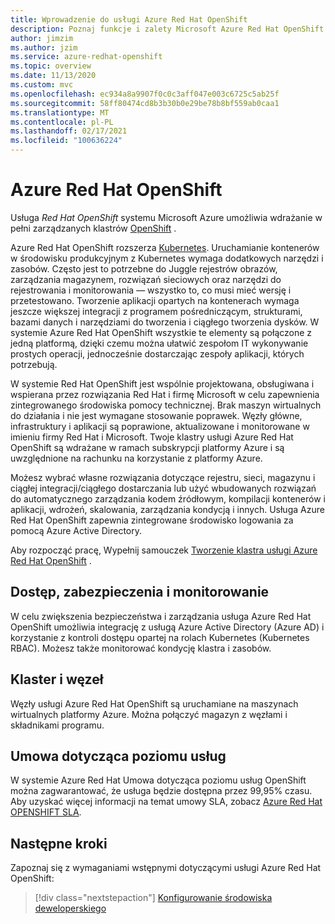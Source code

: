 ```yaml
---
title: Wprowadzenie do usługi Azure Red Hat OpenShift
description: Poznaj funkcje i zalety Microsoft Azure Red Hat OpenShift do wdrażania aplikacji opartych na kontenerach i zarządzania nimi.
author: jimzim
ms.author: jzim
ms.service: azure-redhat-openshift
ms.topic: overview
ms.date: 11/13/2020
ms.custom: mvc
ms.openlocfilehash: ec934a8a9907f0c0c3aff047e003c6725c5ab25f
ms.sourcegitcommit: 58ff80474cd8b3b30b0e29be78b8bf559ab0caa1
ms.translationtype: MT
ms.contentlocale: pl-PL
ms.lasthandoff: 02/17/2021
ms.locfileid: "100636224"
---
```

# <a name="azure-red-hat-openshift"></a>Azure Red Hat OpenShift

Usługa *Red Hat OpenShift* systemu Microsoft Azure umożliwia wdrażanie w pełni zarządzanych klastrów [OpenShift](https://www.openshift.com/) .

Azure Red Hat OpenShift rozszerza [Kubernetes](https://kubernetes.io/). Uruchamianie kontenerów w środowisku produkcyjnym z Kubernetes wymaga dodatkowych narzędzi i zasobów. Często jest to potrzebne do Juggle rejestrów obrazów, zarządzania magazynem, rozwiązań sieciowych oraz narzędzi do rejestrowania i monitorowania — wszystko to, co musi mieć wersję i przetestowano. Tworzenie aplikacji opartych na kontenerach wymaga jeszcze większej integracji z programem pośredniczącym, strukturami, bazami danych i narzędziami do tworzenia i ciągłego tworzenia dysków. W systemie Azure Red Hat OpenShift wszystkie te elementy są połączone z jedną platformą, dzięki czemu można ułatwić zespołom IT wykonywanie prostych operacji, jednocześnie dostarczając zespoły aplikacji, których potrzebują.

W systemie Red Hat OpenShift jest wspólnie projektowana, obsługiwana i wspierana przez rozwiązania Red Hat i firmę Microsoft w celu zapewnienia zintegrowanego środowiska pomocy technicznej. Brak maszyn wirtualnych do działania i nie jest wymagane stosowanie poprawek. Węzły główne, infrastruktury i aplikacji są poprawione, aktualizowane i monitorowane w imieniu firmy Red Hat i Microsoft. Twoje klastry usługi Azure Red Hat OpenShift są wdrażane w ramach subskrypcji platformy Azure i są uwzględnione na rachunku na korzystanie z platformy Azure.

Możesz wybrać własne rozwiązania dotyczące rejestru, sieci, magazynu i ciągłej integracji/ciągłego dostarczania lub użyć wbudowanych rozwiązań do automatycznego zarządzania kodem źródłowym, kompilacji kontenerów i aplikacji, wdrożeń, skalowania, zarządzania kondycją i innych. Usługa Azure Red Hat OpenShift zapewnia zintegrowane środowisko logowania za pomocą Azure Active Directory.

Aby rozpocząć pracę, Wypełnij samouczek [Tworzenie klastra usługi Azure Red Hat OpenShift](tutorial-create-cluster.md) .

## <a name="access-security-and-monitoring"></a>Dostęp, zabezpieczenia i monitorowanie

W celu zwiększenia bezpieczeństwa i zarządzania usługa Azure Red Hat OpenShift umożliwia integrację z usługą Azure Active Directory (Azure AD) i korzystanie z kontroli dostępu opartej na rolach Kubernetes (Kubernetes RBAC). Możesz także monitorować kondycję klastra i zasobów.

## <a name="cluster-and-node"></a>Klaster i węzeł

Węzły usługi Azure Red Hat OpenShift są uruchamiane na maszynach wirtualnych platformy Azure. Można połączyć magazyn z węzłami i składnikami programu.

## <a name="service-level-agreement"></a>Umowa dotycząca poziomu usług

W systemie Azure Red Hat Umowa dotycząca poziomu usług OpenShift można zagwarantować, że usługa będzie dostępna przez 99,95% czasu. Aby uzyskać więcej informacji na temat umowy SLA, zobacz [Azure Red Hat OPENSHIFT SLA](https://azure.microsoft.com/en-au/support/legal/sla/openshift/v1_0/).

## <a name="next-steps"></a>Następne kroki

Zapoznaj się z wymaganiami wstępnymi dotyczącymi usługi Azure Red Hat OpenShift:

> [!div class="nextstepaction"]
> [Konfigurowanie środowiska deweloperskiego](tutorial-create-cluster.md)
